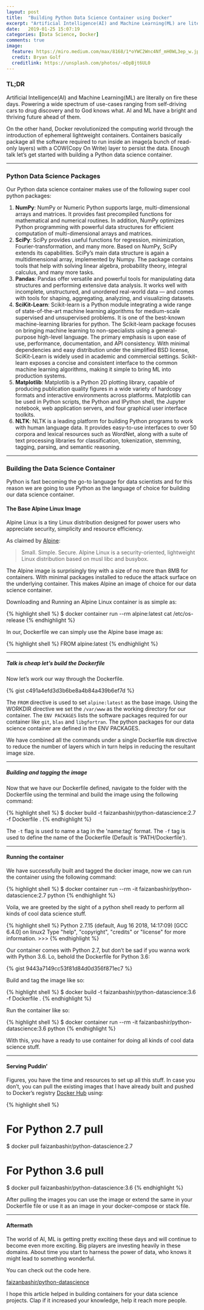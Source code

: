 ```yaml
---
layout: post
title:  "Building Python Data Science Container using Docker"
excerpt: "Artificial Intelligence(AI) and Machine Learning(ML) are literally on fire these days. Powering use-cases ranging from self-driving cars to drug discovery"
date:   2019-01-25 15:07:19
categories: [Data Science, Docker]
comments: true
image:
  feature: https://miro.medium.com/max/8168/1*oYWC2Wnc4Nf_mH0WL3ep_w.jpeg
  credit: Bryan Golf
  creditlink: https://unsplash.com/photos/-eDpBjt6UL0
---
```

### TL;DR
Artificial Intelligence(AI) and Machine Learning(ML) are literally on fire these days. Powering a wide spectrum of use-cases ranging from self-driving cars to drug discovery and to God knows what. AI and ML have a bright and thriving future ahead of them.

On the other hand, Docker revolutionized the computing world through the introduction of ephemeral lightweight containers. Containers basically package all the software required to run inside an image(a bunch of read-only layers) with a COW(Copy On Write) layer to persist the data.
Enough talk let’s get started with building a Python data science container.

***

### Python Data Science Packages
Our Python data science container makes use of the following super cool python packages:

1. **NumPy**: NumPy or Numeric Python supports large, multi-dimensional arrays and matrices. It provides fast precompiled functions for mathematical and numerical routines. In addition, NumPy optimizes Python programming with powerful data structures for efficient computation of multi-dimensional arrays and matrices.
2. **SciPy**: SciPy provides useful functions for regression, minimization, Fourier-transformation, and many more. Based on NumPy, SciPy extends its capabilities. SciPy’s main data structure is again a multidimensional array, implemented by Numpy. The package contains tools that help with solving linear algebra, probability theory, integral calculus, and many more tasks.
3. **Pandas**: Pandas offer versatile and powerful tools for manipulating data structures and performing extensive data analysis. It works well with incomplete, unstructured, and unordered real-world data — and comes with tools for shaping, aggregating, analyzing, and visualizing datasets.
4. **SciKit-Learn**: Scikit-learn is a Python module integrating a wide range of state-of-the-art machine learning algorithms for medium-scale supervised and unsupervised problems. It is one of the best-known machine-learning libraries for python. The Scikit-learn package focuses on bringing machine learning to non-specialists using a general-purpose high-level language. The primary emphasis is upon ease of use, performance, documentation, and API consistency. With minimal dependencies and easy distribution under the simplified BSD license, SciKit-Learn is widely used in academic and commercial settings. Scikit-learn exposes a concise and consistent interface to the common machine learning algorithms, making it simple to bring ML into production systems.
5. **Matplotlib**: Matplotlib is a Python 2D plotting library, capable of producing publication quality figures in a wide variety of hardcopy formats and interactive environments across platforms. Matplotlib can be used in Python scripts, the Python and IPython shell, the Jupyter notebook, web application servers, and four graphical user interface toolkits.
6. **NLTK**: NLTK is a leading platform for building Python programs to work with human language data. It provides easy-to-use interfaces to over 50 corpora and lexical resources such as WordNet, along with a suite of text processing libraries for classification, tokenization, stemming, tagging, parsing, and semantic reasoning.

***

### Building the Data Science Container
Python is fast becoming the go-to language for data scientists and for this reason we are going to use Python as the language of choice for building our data science container.

#### The Base Alpine Linux Image
Alpine Linux is a tiny Linux distribution designed for power users who appreciate security, simplicity and resource efficiency.

As claimed by [Alpine](https://alpinelinux.org/):

> Small. Simple. Secure. Alpine Linux is a security-oriented, lightweight Linux distribution based on musl libc and busybox.

The Alpine image is surprisingly tiny with a size of no more than 8MB for containers. With minimal packages installed to reduce the attack surface on the underlying container. This makes Alpine an image of choice for our data science container.

Downloading and Running an Alpine Linux container is as simple as:

{% highlight shell %}
$ docker container run --rm alpine:latest cat /etc/os-release
{% endhighlight %}

In our, Dockerfile we can simply use the Alpine base image as:

{% highlight shell %}
FROM alpine:latest
{% endhighlight %}

***

##### Talk is cheap let’s build the Dockerfile
Now let’s work our way through the Dockerfile.

{% gist c491a4efd3d3b6be8a4b84a439b6ef7d %}


The `FROM` directive is used to set `alpine:latest` as the base image. Using the WORKDIR directive we set the `/var/www` as the working directory for our container. The `ENV PACKAGES` lists the software packages required for our container like `git`, `blas` and `libgfortran`. The python packages for our data science container are defined in the ENV PACKAGES.

We have combined all the commands under a single Dockerfile `RUN` directive to reduce the number of layers which in turn helps in reducing the resultant image size.

***

##### Building and tagging the image
Now that we have our Dockerfile defined, navigate to the folder with the Dockerfile using the terminal and build the image using the following command:

{% highlight shell %}
$ docker build -t faizanbashir/python-datascience:2.7 -f Dockerfile .
{% endhighlight %}

The `-t` flag is used to name a tag in the 'name:tag' format. The `-f` tag is used to define the name of the Dockerfile (Default is 'PATH/Dockerfile').

***

#### Running the container
We have successfully built and tagged the docker image, now we can run the container using the following command:

{% highlight shell %}
$ docker container run --rm -it faizanbashir/python-datascience:2.7 python
{% endhighlight %}

Voila, we are greeted by the sight of a python shell ready to perform all kinds of cool data science stuff.

{% highlight shell %}
Python 2.7.15 (default, Aug 16 2018, 14:17:09) [GCC 6.4.0] on linux2 Type "help", "copyright", "credits" or "license" for more information. >>>
{% endhighlight %}

Our container comes with Python 2.7, but don’t be sad if you wanna work with Python 3.6. Lo, behold the Dockerfile for Python 3.6:

{% gist 9443a7149cc53f81d84d0d356f871ec7 %}

Build and tag the image like so:

{% highlight shell %}
$ docker build -t faizanbashir/python-datascience:3.6 -f Dockerfile .
{% endhighlight %}

Run the container like so:

{% highlight shell %}
$ docker container run --rm -it faizanbashir/python-datascience:3.6 python
{% endhighlight %}

With this, you have a ready to use container for doing all kinds of cool data science stuff.

***

#### Serving Puddin’
Figures, you have the time and resources to set up all this stuff. In case you don’t, you can pull the existing images that I have already built and pushed to Docker’s registry [Docker Hub](https://hub.docker.com/) using:

{% highlight shell %}
# For Python 2.7 pull
$ docker pull faizanbashir/python-datascience:2.7
# For Python 3.6 pull
$ docker pull faizanbashir/python-datascience:3.6
{% endhighlight %}

After pulling the images you can use the image or extend the same in your Dockerfile file or use it as an image in your docker-compose or stack file.

***

#### Aftermath
The world of AI, ML is getting pretty exciting these days and will continue to become even more exciting. Big players are investing heavily in these domains. About time you start to harness the power of data, who knows it might lead to something wonderful.

You can check out the code here.

[faizanbashir/python-datascience](https://github.com/faizanbashir/python-datascience)

I hope this article helped in building containers for your data science projects. Clap if it increased your knowledge, help it reach more people.